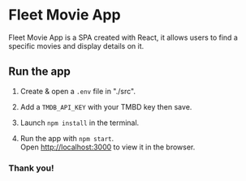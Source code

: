# Fleet Movie App

Fleet Movie App is a SPA created with React, it allows users to find a specific movies and display details on it.


## Run the app

1. Create & open a `.env` file in "./src".

2. Add a `TMDB_API_KEY` with your TMBD key then save.

3. Launch `npm install` in the terminal.

4. Run the app with `npm start`.  
Open [http://localhost:3000](http://localhost:3000) to view it in the browser.


### __Thank you!__
